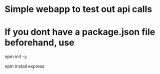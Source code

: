 # Simple webapp to test out api calls

# If you dont have a package.json file beforehand, use
npm init -y

npm install express

